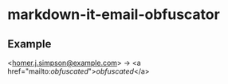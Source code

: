 # markdown-it-email-obfuscator
## Example

\<homer.j.simpson@example.com> → \<a href="mailto:_obfuscated_">_obfuscated_\</a>
